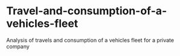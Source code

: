 # Travel-and-consumption-of-a-vehicles-fleet
Analysis of travels and consumption of a vehicles fleet for a private company
